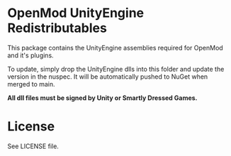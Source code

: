 # OpenMod UnityEngine Redistributables
This package contains the UnityEngine assemblies required for OpenMod and it's plugins.

To update, simply drop the UnityEngine dlls into this folder and update the version in the nuspec. It will be automatically pushed to NuGet when merged to main.

**All dll files must be signed by Unity or Smartly Dressed Games.**

# License
See LICENSE file.